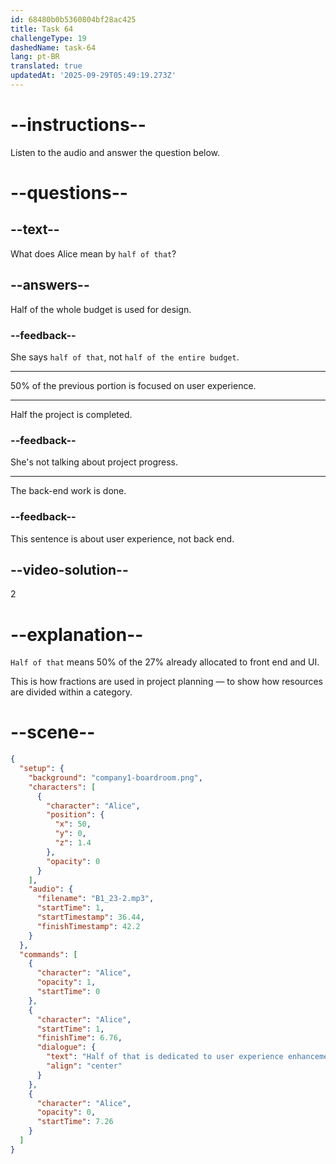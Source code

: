 ```yaml
---
id: 68480b0b5360804bf28ac425
title: Task 64
challengeType: 19
dashedName: task-64
lang: pt-BR
translated: true
updatedAt: '2025-09-29T05:49:19.273Z'
---
```


<!-- (audio) Alice: Half of that is dedicated to user experience enhancements, ensuring the interface is intuitive and user-friendly. -->

# --instructions--

Listen to the audio and answer the question below.

# --questions--

## --text--

What does Alice mean by `half of that`?

## --answers--

Half of the whole budget is used for design.

### --feedback--

She says `half of that`, not `half of the entire budget`.

---

50% of the previous portion is focused on user experience.

---

Half the project is completed.

### --feedback--

She's not talking about project progress.

---

The back-end work is done.

### --feedback--

This sentence is about user experience, not back end.

## --video-solution--

2

# --explanation--

`Half of that` means 50% of the 27% already allocated to front end and UI.

This is how fractions are used in project planning — to show how resources are divided within a category.

# --scene--

```json
{
  "setup": {
    "background": "company1-boardroom.png",
    "characters": [
      {
        "character": "Alice",
        "position": {
          "x": 50,
          "y": 0,
          "z": 1.4
        },
        "opacity": 0
      }
    ],
    "audio": {
      "filename": "B1_23-2.mp3",
      "startTime": 1,
      "startTimestamp": 36.44,
      "finishTimestamp": 42.2
    }
  },
  "commands": [
    {
      "character": "Alice",
      "opacity": 1,
      "startTime": 0
    },
    {
      "character": "Alice",
      "startTime": 1,
      "finishTime": 6.76,
      "dialogue": {
        "text": "Half of that is dedicated to user experience enhancements, ensuring the interface is intuitive and user-friendly.",
        "align": "center"
      }
    },
    {
      "character": "Alice",
      "opacity": 0,
      "startTime": 7.26
    }
  ]
}
```
